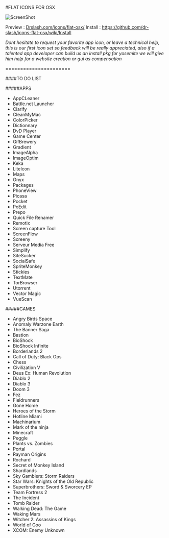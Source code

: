#FLAT ICONS FOR OSX

![ScreenShot](http://drslash.com/wp-content/uploads/2014/07/SLASHOS.jpg)

Preview : [Drslash.com/icons/flat-osx/](http://en.drslash.com/icons/flat-osx/)
Install : https://github.com/dr-slash/icons-flat-osx/wiki/Install

*Dont hesitate to request your favorite app icon, or leave a technical help, this is our first icon set so feedback will be really appreciated, also if a talented app developer can build us an install pkg for yosemite we will give him help for a website creation or gui as compensation*

======================

####TO DO LIST

#####APPS

* AppCLeaner
* Battle.net Launcher
* Clarify
* CleanMyMac
* ColorPicker
* Dictionnary
* DvD Player
* Game Center
* GifBrewery
* Gradient
* ImageAlpha
* ImageOptim
* Keka
* LiteIcon
* Maps
* Onyx
* Packages
* PhoneView
* Picasa
* Pocket
* PoEdit
* Prepo
* Quick File Renamer
* Remotix
* Screen capture Tool
* ScreenFlow
* Screeny
* Serveur Media Free
* Simplify
* SiteSucker
* SocialSafe
* SpriteMonkey
* Stickies
* TextMate
* TorBrowser
* Utorrent
* Vector Magic
* VueScan

#####GAMES

* Angry Birds Space
* Anomaly Warzone Earth
* The Banner Saga
* Bastion
* BioShock
* BioShock Infinite
* Borderlands 2
* Call of Duty: Black Ops
* Chess
* Civilization V
* Deus Ex: Human Revolution
* Diablo 2
* Diablo 3
* Doom 3
* Fez
* Fieldrunners
* Gone Home
* Heroes of the Storm
* Hotline Miami
* Machinarium
* Mark of the ninja
* Minecraft
* Peggle
* Plants vs. Zombies
* Portal
* Rayman Origins
* Rochard
* Secret of Monkey Island
* Shardlands
* Sky Gamblers: Storm Raiders
* Star Wars: Knights of the Old Republic
* Superbrothers: Sword & Sworcery EP 
* Team Fortress 2
* The Incident
* Tomb Raider
* Walking Dead: The Game
* Waking Mars
* Witcher 2: Assassins of Kings
* World of Goo
* XCOM: Enemy Unknown
